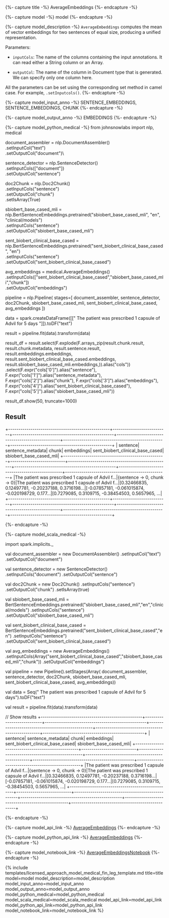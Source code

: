 {%- capture title -%}
AverageEmbeddings
{%- endcapture -%}

{%- capture model -%}
model
{%- endcapture -%}

{%- capture model_description -%}
`AverageEmbeddings` computes the mean of vector embeddings for two sentences of equal size, producing a unified representation. 

Parameters:

- `inputCols`: The name of the columns containing the input annotations. It can read either a String column or an Array.

- `outputCol`: The name of the column in Document type that is generated. We can specify only one column here.

All the parameters can be set using the corresponding set method in camel case. For example, `.setInputcols()`.
{%- endcapture -%}

{%- capture model_input_anno -%}
SENTENCE_EMBEDDINGS, SENTENCE_EMBEDDINGS, CHUNK
{%- endcapture -%}

{%- capture model_output_anno -%}
EMBEDDINGS
{%- endcapture -%}

{%- capture model_python_medical -%}
from johnsnowlabs import nlp, medical

document_assembler =  nlp.DocumentAssembler()\
    .setInputCol("text")\
    .setOutputCol("document")\

sentence_detector = nlp.SentenceDetector()\
    .setInputCols(["document"])\
    .setOutputCol("sentence")

doc2Chunk = nlp.Doc2Chunk() \
    .setInputCols("sentence") \
    .setOutputCol("chunk") \
    .setIsArray(True)

sbiobert_base_cased_mli = nlp.BertSentenceEmbeddings.pretrained("sbiobert_base_cased_mli", "en", "clinical/models")\
    .setInputCols("sentence")\
    .setOutputCol("sbiobert_base_cased_mli")

sent_biobert_clinical_base_cased = nlp.BertSentenceEmbeddings.pretrained("sent_biobert_clinical_base_cased", "en") \
    .setInputCols("sentence") \
    .setOutputCol("sent_biobert_clinical_base_cased")

avg_embeddings = medical.AverageEmbeddings()\
    .setInputCols(["sent_biobert_clinical_base_cased","sbiobert_base_cased_mli","chunk"])\
    .setOutputCol("embeddings")

pipeline = nlp.Pipeline(
    stages=[
        document_assembler,
        sentence_detector,
        doc2Chunk,
        sbiobert_base_cased_mli,
        sent_biobert_clinical_base_cased,
        avg_embeddings
    ])

data = spark.createDataFrame([[" The patient was prescribed 1 capsule of Advil for 5 days "]]).toDF("text")

result = pipeline.fit(data).transform(data)

result_df = result.select(F.explode(F.arrays_zip(result.chunk.result,
                                                 result.chunk.metadata,
                                                 result.sentence.result,
                                                 result.embeddings.embeddings,
                                                 result.sent_biobert_clinical_base_cased.embeddings,
                                                 result.sbiobert_base_cased_mli.embeddings,)).alias("cols"))\
                  .select(F.expr("cols['0']").alias("sentence"),
                          F.expr("cols['1']").alias("sentence_metadata"),
                          F.expr("cols['2']").alias("chunk"),
                          F.expr("cols['3']").alias("embeddings"),
                          F.expr("cols['4']").alias("sent_biobert_clinical_base_cased"),
                          F.expr("cols['5']").alias("sbiobert_base_cased_mli"))

result_df.show(50, truncate=1000)

## Result

+--------------------------------------------------+---------------------------+--------------------------------------------------+--------------------------------------------------+--------------------------------------------------+--------------------------------------------------+
|                                          sentence|          sentence_metadata|                                             chunk|                                        embeddings|                  sent_biobert_clinical_base_cased|                           sbiobert_base_cased_mli|
+--------------------------------------------------+---------------------------+--------------------------------------------------+--------------------------------------------------+--------------------------------------------------+--------------------------------------------------+
|The patient was prescribed 1 capsule of Advil f...|{sentence -> 0, chunk -> 0}|The patient was prescribed 1 capsule of Advil f...|[0.32466835, 0.12497781, -0.20237188, 0.3716198...|[-0.07857181, -0.061015874, -0.020198729, 0.177...|[0.7279085, 0.3109715, -0.38454503, 0.5657965, ...|
+--------------------------------------------------+---------------------------+--------------------------------------------------+--------------------------------------------------+--------------------------------------------------+--------------------------------------------------+


{%- endcapture -%}


{%- capture model_scala_medical -%}

import spark.implicits._

val document_assembler = new DocumentAssembler()
  .setInputCol("text")
  .setOutputCol("document") 

val sentence_detector = new SentenceDetector()
  .setInputCols("document")
  .setOutputCol("sentence")

val doc2Chunk = new Doc2Chunk()
  .setInputCols("sentence")
  .setOutputCol("chunk")
  .setIsArray(true)

val sbiobert_base_cased_mli = BertSentenceEmbeddings.pretrained("sbiobert_base_cased_mli","en","clinical/models")
  .setInputCols("sentence")
  .setOutputCol("sbiobert_base_cased_mli")

val sent_biobert_clinical_base_cased = BertSentenceEmbeddings.pretrained("sent_biobert_clinical_base_cased","en")
  .setInputCols("sentence")
  .setOutputCol("sent_biobert_clinical_base_cased")

val avg_embeddings = new AverageEmbeddings()
  .setInputCols(Array("sent_biobert_clinical_base_cased","sbiobert_base_cased_mli","chunk"))
  .setOutputCol("embeddings") 

val pipeline = new Pipeline().setStages(Array(
    document_assembler, 
    sentence_detector, 
    doc2Chunk, 
    sbiobert_base_cased_mli, 
    sent_biobert_clinical_base_cased, 
    avg_embeddings)) 

val data = Seq(" The patient was prescribed 1 capsule of Advil for 5 days").toDF("text")

val result = pipeline.fit(data).transform(data)

// Show results
+--------------------------------------------------+---------------------------+--------------------------------------------------+--------------------------------------------------+--------------------------------------------------+--------------------------------------------------+
|                                          sentence|          sentence_metadata|                                             chunk|                                        embeddings|                  sent_biobert_clinical_base_cased|                           sbiobert_base_cased_mli|
+--------------------------------------------------+---------------------------+--------------------------------------------------+--------------------------------------------------+--------------------------------------------------+--------------------------------------------------+
|The patient was prescribed 1 capsule of Advil f...|{sentence -> 0, chunk -> 0}|The patient was prescribed 1 capsule of Advil f...|[0.32466835, 0.12497781, -0.20237188, 0.3716198...|[-0.07857181, -0.061015874, -0.020198729, 0.177...|[0.7279085, 0.3109715, -0.38454503, 0.5657965, ...|
+--------------------------------------------------+---------------------------+--------------------------------------------------+--------------------------------------------------+--------------------------------------------------+--------------------------------------------------+


{%- endcapture -%}

{%- capture model_api_link -%}
[AverageEmbeddings](https://nlp.johnsnowlabs.com/licensed/api/com/johnsnowlabs/nlp/annotators/embeddings/AverageEmbeddings.html)
{%- endcapture -%}

{%- capture model_python_api_link -%}
[AverageEmbeddings](https://nlp.johnsnowlabs.com/licensed/api/python/reference/autosummary/sparknlp_jsl/annotator/embeddings/average_embeddings/index.html#sparknlp_jsl.annotator.embeddings.average_embeddings.AverageEmbeddings)
{%- endcapture -%}

{%- capture model_notebook_link -%}
[AverageEmbeddingsNotebook](https://github.com/JohnSnowLabs/spark-nlp-workshop/blob/master/Spark_NLP_Udemy_MOOC/Healthcare_NLP/AverageEmbeddings.ipynb)
{%- endcapture -%}



{% include templates/licensed_approach_model_medical_fin_leg_template.md
title=title
model=model
model_description=model_description
model_input_anno=model_input_anno
model_output_anno=model_output_anno
model_python_medical=model_python_medical
model_scala_medical=model_scala_medical
model_api_link=model_api_link
model_python_api_link=model_python_api_link
model_notebook_link=model_notebook_link
%}
